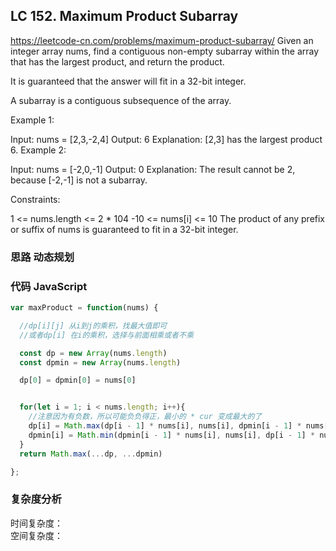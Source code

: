 ## LC 152. Maximum Product Subarray

https://leetcode-cn.com/problems/maximum-product-subarray/
Given an integer array nums, find a contiguous non-empty subarray within the array that has the largest product, and return the product.

It is guaranteed that the answer will fit in a 32-bit integer.

A subarray is a contiguous subsequence of the array.

Example 1:

Input: nums = [2,3,-2,4]
Output: 6
Explanation: [2,3] has the largest product 6.
Example 2:

Input: nums = [-2,0,-1]
Output: 0
Explanation: The result cannot be 2, because [-2,-1] is not a subarray.

Constraints:

1 <= nums.length <= 2 \* 104
-10 <= nums[i] <= 10
The product of any prefix or suffix of nums is guaranteed to fit in a 32-bit integer.

### 思路 动态规划

### 代码 JavaScript

```JavaScript
var maxProduct = function(nums) {

  //dp[i][j] 从i到j的乘积，找最大值即可
  //或者dp[i] 在i的乘积，选择与前面相乘或者不乘

  const dp = new Array(nums.length)
  const dpmin = new Array(nums.length)

  dp[0] = dpmin[0] = nums[0]


  for(let i = 1; i < nums.length; i++){
    //注意因为有负数，所以可能负负得正，最小的 * cur 变成最大的了
    dp[i] = Math.max(dp[i - 1] * nums[i], nums[i], dpmin[i - 1] * nums[i])
    dpmin[i] = Math.min(dpmin[i - 1] * nums[i], nums[i], dp[i - 1] * nums[i])
  }
  return Math.max(...dp, ...dpmin)

};

```

### 复杂度分析

时间复杂度： </br>
空间复杂度：
